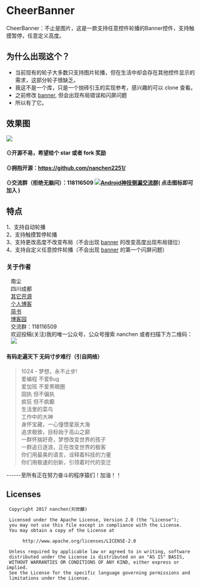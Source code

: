 # CheerBanner
CheerBanner：不止是图片，这是一款支持任意控件轮播的Banner控件，支持触摸暂停，任意定义高度。

## 为什么出现这个？

- 当前现有的轮子大多数只支持图片轮播，但在生活中却会存在其他控件显示的需求，这部分轮子很缺乏。
- 我这不是一个库，只是一个抛砖引玉的实现参考，感兴趣的可以 clone 查看。
- 之前修改 [banner](https://github.com/youth5201314/banner), 但会出现布局错误和闪屏问题
- 所以有了它。

## 效果图<br>
![](https://github.com/nanchen2251/CheerBanner/blob/master/GIF.gif)

#### ⊙开源不易，希望给个 star 或者 fork 奖励
#### ⊙拥抱开源：https://github.com/nanchen2251/
#### ⊙交流群（拒绝无脑问）：118116509 <a target="_blank" href="//shang.qq.com/wpa/qunwpa?idkey=e6ad4af66393684e1d0c9441403b049d2d5670ec0ce9f72150e694cbb7c16b0a"><img border="0" src="http://pub.idqqimg.com/wpa/images/group.png" alt="Android神技侧漏交流群" title="Android神技侧漏交流群"></a>( 点击图标即可加入 )<br>
## 特点
  1、支持自动轮播<br>
  2、支持触摸暂停轮播<br>
  3、支持更改高度不改变布局（不会出现 [banner](https://github.com/youth5201314/banner) 的改变高度出现布局错位）<br>
  4、支持自定义任意控件轮播（不会出现 [banner](https://github.com/youth5201314/banner) 的第一个闪屏问题）<br>


### 关于作者
    南尘<br>
    四川成都<br>
    [其它开源](https://github.com/nanchen2251/)<br>
    [个人博客](https://nanchen2251.github.io/)<br>
    [简书](http://www.jianshu.com/u/f690947ed5a6)<br>
    [博客园](http://www.cnblogs.com/liushilin/)<br>
    交流群：118116509<br>
    欢迎投稿(关注)我的唯一公众号，公众号搜索 nanchen 或者扫描下方二维码：<br>
    ![](http://images2015.cnblogs.com/blog/845964/201707/845964-20170718083641599-1963842541.jpg)
    
#### 有码走遍天下 无码寸步难行（引自网络）

> 1024 - 梦想，永不止步!  
爱编程 不爱Bug  
爱加班 不爱黑眼圈  
固执 但不偏执  
疯狂 但不疯癫  
生活里的菜鸟  
工作中的大神  
身怀宝藏，一心憧憬星辰大海  
追求极致，目标始于高山之巅  
一群怀揣好奇，梦想改变世界的孩子  
一群追日逐浪，正在改变世界的极客  
你们用最美的语言，诠释着科技的力量  
你们用极速的创新，引领着时代的变迁  
  
------至所有正在努力奋斗的程序猿们！加油！！  
    
## Licenses
```
 Copyright 2017 nanchen(刘世麟)

 Licensed under the Apache License, Version 2.0 (the "License");
 you may not use this file except in compliance with the License.
 You may obtain a copy of the License at

      http://www.apache.org/licenses/LICENSE-2.0

 Unless required by applicable law or agreed to in writing, software
 distributed under the License is distributed on an "AS IS" BASIS,
 WITHOUT WARRANTIES OR CONDITIONS OF ANY KIND, either express or implied.
 See the License for the specific language governing permissions and
 limitations under the License.
```
